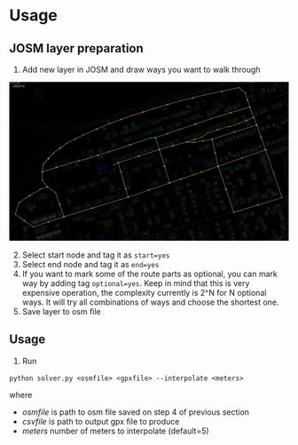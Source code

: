 # Usage

## JOSM layer preparation
1) Add new layer in JOSM and draw ways you want to walk through

![Initial layer](img/path.png)

2) Select start node and tag it as `start=yes`
3) Select end node and tag it as `end=yes` 
4) If you want to mark some of the route parts as optional, you can mark way by
adding tag `optional=yes`. Keep in mind that this is very expensive operation,
the complexity currently is 2^N for N optional ways. It will try all combinations
of ways and choose the shortest one.
5) Save layer to osm file

## Usage

1) Run 
```
python solver.py <osmfile> <gpxfile> --interpolate <meters>
```
where 
 - *osmfile* is path to osm file saved on step 4 of previous section
 - *csvfile* is path to output gpx file to produce
 - *meters* number of meters to interpolate (default=5)